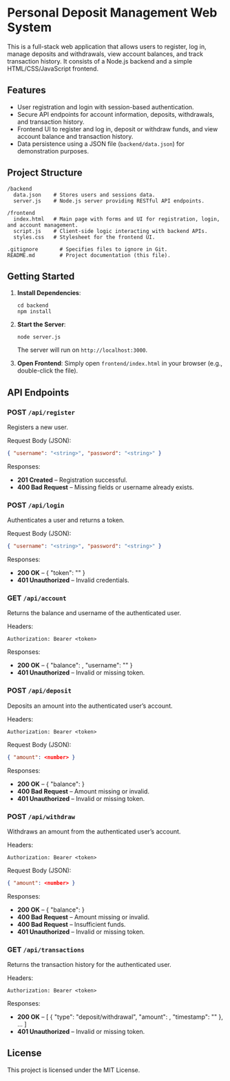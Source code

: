# Personal Deposit Management Web System

This is a full-stack web application that allows users to register, log in, manage deposits and withdrawals, view account balances, and track transaction history. It consists of a Node.js backend and a simple HTML/CSS/JavaScript frontend.

## Features

- User registration and login with session-based authentication.
- Secure API endpoints for account information, deposits, withdrawals, and transaction history.
- Frontend UI to register and log in, deposit or withdraw funds, and view account balance and transaction history.
- Data persistence using a JSON file (`backend/data.json`) for demonstration purposes.

## Project Structure

```
/backend
  data.json    # Stores users and sessions data.
  server.js    # Node.js server providing RESTful API endpoints.

/frontend
  index.html   # Main page with forms and UI for registration, login, and account management.
  script.js    # Client-side logic interacting with backend APIs.
  styles.css   # Stylesheet for the frontend UI.

.gitignore       # Specifies files to ignore in Git.
README.md        # Project documentation (this file).
```

## Getting Started

1. **Install Dependencies**:
   ```
   cd backend
   npm install
   ```

2. **Start the Server**:
   ```
   node server.js
   ```
   The server will run on `http://localhost:3000`.

3. **Open Frontend**:
   Simply open `frontend/index.html` in your browser (e.g., double-click the file).

## API Endpoints

### POST `/api/register`

Registers a new user.

Request Body (JSON):
```json
{ "username": "<string>", "password": "<string>" }
```

Responses:
- **201 Created** – Registration successful.
- **400 Bad Request** – Missing fields or username already exists.

### POST `/api/login`

Authenticates a user and returns a token.

Request Body (JSON):
```json
{ "username": "<string>", "password": "<string>" }
```

Responses:
- **200 OK** – { "token": "<string>" }
- **401 Unauthorized** – Invalid credentials.

### GET `/api/account`

Returns the balance and username of the authenticated user.

Headers:
```
Authorization: Bearer <token>
```

Responses:
- **200 OK** – { "balance": <number>, "username": "<string>" }
- **401 Unauthorized** – Invalid or missing token.

### POST `/api/deposit`

Deposits an amount into the authenticated user’s account.

Headers:
```
Authorization: Bearer <token>
```

Request Body (JSON):
```json
{ "amount": <number> }
```

Responses:
- **200 OK** – { "balance": <number> }
- **400 Bad Request** – Amount missing or invalid.
- **401 Unauthorized** – Invalid or missing token.

### POST `/api/withdraw`

Withdraws an amount from the authenticated user’s account.

Headers:
```
Authorization: Bearer <token>
```

Request Body (JSON):
```json
{ "amount": <number> }
```

Responses:
- **200 OK** – { "balance": <number> }
- **400 Bad Request** – Amount missing or invalid.
- **400 Bad Request** – Insufficient funds.
- **401 Unauthorized** – Invalid or missing token.

### GET `/api/transactions`

Returns the transaction history for the authenticated user.

Headers:
```
Authorization: Bearer <token>
```

Responses:
- **200 OK** – [ { "type": "deposit/withdrawal", "amount": <number>, "timestamp": "<string>" }, ... ]
- **401 Unauthorized** – Invalid or missing token.

## License

This project is licensed under the MIT License.

